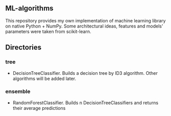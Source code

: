 ## ML-algorithms
This repository provides my own implementation of machine learning library on native Python + NumPy. Some architectural ideas, features and models' parameters
were taken from scikit-learn.

## Directories

### tree 
- DecisionTreeClassifier. Builds a decision tree by ID3 algorithm. Other algorithms will be added later.

### ensemble
- RandomForestClassifier. Builds n DecisionTreeClassifiers and returns their average predictions  
